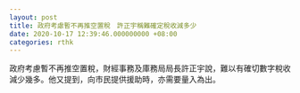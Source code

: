 ```yaml
---
layout: post
title: 政府考慮暫不再推空置稅　許正宇稱難確定稅收減多少
date: 2020-10-17 12:39:46.000000000 +08:00
categories: rthk
---
```


政府考慮暫不再推空置稅，財經事務及庫務局局長許正宇說，難以有確切數字稅收減少幾多。他又提到，向市民提供援助時，亦需要量入為出。
